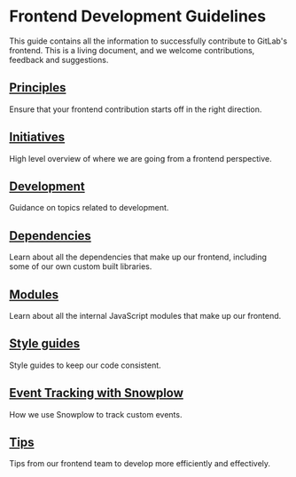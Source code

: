 # Frontend Development Guidelines

This guide contains all the information to successfully contribute to GitLab's frontend.
This is a living document, and we welcome contributions, feedback and suggestions.

## [Principles](principles.md)

Ensure that your frontend contribution starts off in the right direction.

## [Initiatives](initiatives.md)

High level overview of where we are going from a frontend perspective.

## [Development](development/index.md)

Guidance on topics related to development.

## [Dependencies](dependencies.md)

Learn about all the dependencies that make up our frontend, including some of our own custom built libraries.

## [Modules](modules/index.md)

Learn about all the internal JavaScript modules that make up our frontend.

## [Style guides](style/index.md)

Style guides to keep our code consistent.

## [Event Tracking with Snowplow](event_tracking.md)

How we use Snowplow to track custom events.

## [Tips](tips.md)

Tips from our frontend team to develop more efficiently and effectively.
